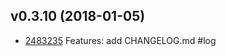 

## v0.3.10 (2018-01-05)
- [2483235](https://github.com/FazioNico/mean-ionic-ngrx/commit/2483235b72b702f72e26be5b6b3c2f6e8b2980dc) Features: add CHANGELOG.md #log
